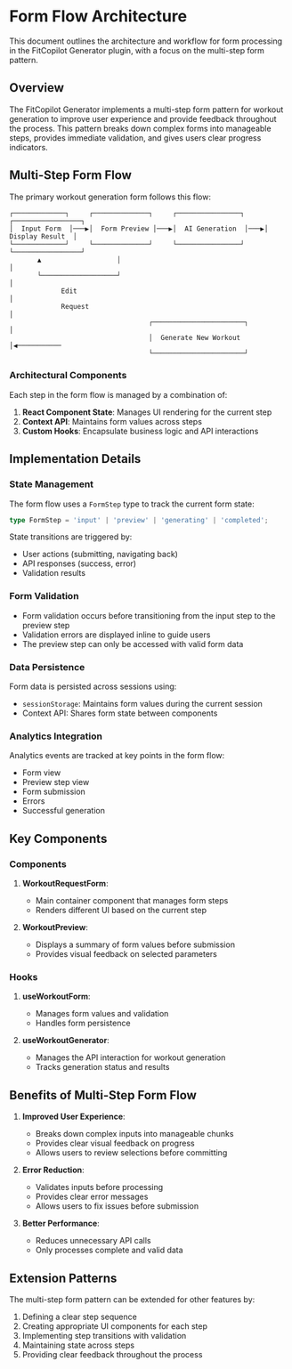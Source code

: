 # Form Flow Architecture

This document outlines the architecture and workflow for form processing in the FitCopilot Generator plugin, with a focus on the multi-step form pattern.

## Overview

The FitCopilot Generator implements a multi-step form pattern for workout generation to improve user experience and provide feedback throughout the process. This pattern breaks down complex forms into manageable steps, provides immediate validation, and gives users clear progress indicators.

## Multi-Step Form Flow

The primary workout generation form follows this flow:

```
┌─────────────┐     ┌──────────────┐     ┌────────────────┐     ┌─────────────────┐
│  Input Form  │───▶│  Form Preview │───▶│  AI Generation  │───▶│  Display Result  │
└─────────────┘     └──────────────┘     └────────────────┘     └─────────────────┘
       ▲                   │                                            │
       └───────────────────┘                                            │
             Edit                                                       │
             Request                                                    │
                                   ┌───────────────────────┐            │
                                   │  Generate New Workout  │◀───────────
                                   └───────────────────────┘
```

### Architectural Components

Each step in the form flow is managed by a combination of:

1. **React Component State**: Manages UI rendering for the current step
2. **Context API**: Maintains form values across steps
3. **Custom Hooks**: Encapsulate business logic and API interactions

## Implementation Details

### State Management

The form flow uses a `FormStep` type to track the current form state:

```typescript
type FormStep = 'input' | 'preview' | 'generating' | 'completed';
```

State transitions are triggered by:
- User actions (submitting, navigating back)
- API responses (success, error)
- Validation results

### Form Validation

- Form validation occurs before transitioning from the input step to the preview step
- Validation errors are displayed inline to guide users
- The preview step can only be accessed with valid form data

### Data Persistence

Form data is persisted across sessions using:
- `sessionStorage`: Maintains form values during the current session
- Context API: Shares form state between components

### Analytics Integration

Analytics events are tracked at key points in the form flow:
- Form view
- Preview step view
- Form submission
- Errors
- Successful generation

## Key Components

### Components

1. **WorkoutRequestForm**: 
   - Main container component that manages form steps
   - Renders different UI based on the current step

2. **WorkoutPreview**:
   - Displays a summary of form values before submission
   - Provides visual feedback on selected parameters

### Hooks

1. **useWorkoutForm**:
   - Manages form values and validation
   - Handles form persistence

2. **useWorkoutGenerator**:
   - Manages the API interaction for workout generation
   - Tracks generation status and results

## Benefits of Multi-Step Form Flow

1. **Improved User Experience**:
   - Breaks down complex inputs into manageable chunks
   - Provides clear visual feedback on progress
   - Allows users to review selections before committing

2. **Error Reduction**:
   - Validates inputs before processing
   - Provides clear error messages
   - Allows users to fix issues before submission

3. **Better Performance**:
   - Reduces unnecessary API calls
   - Only processes complete and valid data

## Extension Patterns

The multi-step form pattern can be extended for other features by:

1. Defining a clear step sequence
2. Creating appropriate UI components for each step
3. Implementing step transitions with validation
4. Maintaining state across steps
5. Providing clear feedback throughout the process 